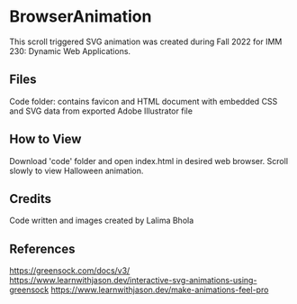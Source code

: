 # BrowserAnimation
This scroll triggered SVG animation was created during Fall 2022 for IMM 230: Dynamic Web Applications.

## Files
Code folder: contains favicon and HTML document with embedded CSS and SVG data from exported Adobe Illustrator file

## How to View
Download 'code' folder and open index.html in desired web browser. Scroll slowly to view Halloween animation. 

## Credits
Code written and images created by Lalima Bhola

## References 
https://greensock.com/docs/v3/
https://www.learnwithjason.dev/interactive-svg-animations-using-greensock
https://www.learnwithjason.dev/make-animations-feel-pro
